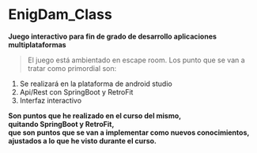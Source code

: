 # EnigDam_Class

**Juego interactivo para fin de grado de desarrollo aplicaciones multiplataformas**

>El juego está ambientado en escape room.
> Los punto que se van a tratar como primordial son:

1. Se realizará en la plataforma de android studio
2. Api/Rest con SpringBoot y RetroFit
3. Interfaz interactivo

**Son puntos que he realizado en el curso del mismo,  
quitando SpringBoot y RetroFit,  
que son puntos que se van a implementar como nuevos conocimientos,  
ajustados a lo que he visto durante el curso.**
